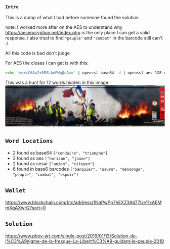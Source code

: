 
### `Intro`
This is a dump of what I had before someone found the solution

note: I worked more after on the AES to understand why https://aesencryption.net/index.php is the only place I can get a valid response. I also tried to find `"peuple"` and `"combat"` in the barcode still can't :/

All this code is bad don't judge

For AES the closes I can get is with this:
``` bash
echo 'mq+cC6Ax2+8R8LAnEWgQnA==' | openssl base64 -d | openssl aes-128-cbc -d -nopad -nosalt -iv 31323334353637383930313233343536 -K 3033303132303039
```

This was a hunt for 12 words hidden in this image
![alt text](https://raw.githubusercontent.com/anzerr/street.art.hunt/master/util/image.jpg)

## `Word Locations`
- 2 found as base64 `["conduire", "triomphe"]`
- 2 found as aes `["horizon", "jaune"]`
- 2 found as cesar `["union", "citoyen"]`
- 6 found in base6 barcodes `["banquier", "usure", "mensonge", "peuple", "combat", "espoir"]`

## `Wallet`
https://www.blockchain.com/btc/address/1NqPwPp7hEXZ3Atj77Ue11xAEMmXqAXwrQ?sort=0

## `Solution`
https://www.pboy-art.com/single-post/2019/01/13/Solution-de-l%C3%A9nigme-de-la-fresque-La-Libert%C3%A9-guidant-le-peuple-2019
